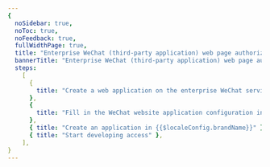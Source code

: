 ```yaml
---
{
  noSidebar: true,
  noToc: true,
  noFeedback: true,
  fullWidthPage: true,
  title: "Enterprise WeChat (third-party application) web page authorization login",
  bannerTitle: "Enterprise WeChat (third-party application) web page authorization login",
  steps:
    [
      {
        title: "Create a web application on the enterprise WeChat service provider platform",
      },
      {
        title: "Fill in the WeChat website application configuration in {{$localeConfig.brandName}}",
      },
      { title: "Create an application in {{$localeConfig.brandName}}" },
      { title: "Start developing access" },
    ],
}
---
```


<IntegrationDetail backLink="/guides/connections/social"/>
